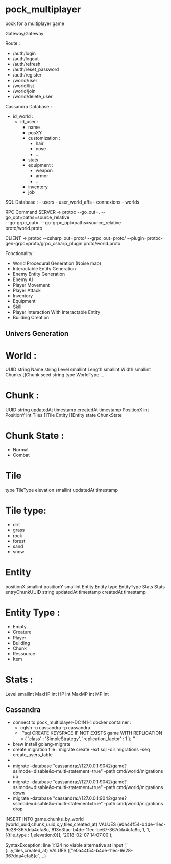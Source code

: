 # pock_multiplayer
pock for a multiplayer game


Gateway/Gateway

Route :
  - /auth/login
  - /auth/logout
  - /auth/refresh
  - /auth/reset_password
  - /auth/register
  - /world/user
  - /world/list
  - /world/join
  - /world/delete_user


Cassandra Database :
  - id_world : 
    - id_user :
      - name
      - posXY
      - customization :
        - hair
        - nose
        - ...
      - stats
      - equipment :
        - weapon
        - armor
        - ...
      - inventory
      - job

SQL Database : 
    - users
    - user_world_affs
    - connexions
    - worlds


RPC Command
SERVER -> protoc --go_out=. --go_opt=paths=source_relative \
   --go-grpc_out=. --go-grpc_opt=paths=source_relative \
   proto/world.proto

CLIENT -> protoc --csharp_out=proto/ --grpc_out=proto/ --plugin=protoc-gen-grpc=proto/grpc_csharp_plugin proto/world.proto

Fonctionality:
  - World Procedural Generation (Noise map)
  - Interactable Entity Generation
  - Enemy Entity Generation
  - Enemy AI
  - Player Movement
  - Player Attack
  - Inventory
  - Equipment
  - Skill
  - Player Interaction With Interactable Entity
  - Building Creation

## Univers Generation
# World :
UUID string
Name string
Level smallint
Length smallint
Width smallint
Chunks []Chunk
seed    string
type    WorldType
...

# Chunk :
UUID string
updatedAt timestamp
createdAt timestamp
PositionX int
PositionY int
Tiles []Tile
Entity []Entity
state    ChunkState

# Chunk State :
- Normal
- Combat

# Tile
type TileType
elevation smallint 
updatedAt timestamp

# Tile type:
- dirt
- grass
- rock
- forest
- sand
- snow

# Entity
positionX smallint
positionY smallint
Entity Entity
type      EntityType
Stats     Stats
entryChunkUUID string
updatedAt timestamp
createdAt timestamp

# Entity Type :
- Empty
- Creature
- Player
- Building
- Chunk
- Ressource
- Item

# Stats :
Level smallint
MaxHP int
HP int
MaxMP int
MP int


## Cassandra
  - connect to pock_multiplayer-DC1N1-1 docker container :
    - cqlsh -u cassandra -p cassandra
    - '''sql
          CREATE KEYSPACE IF NOT EXISTS game
        WITH REPLICATION = {
        'class' : 'SimpleStrategy',
        'replication_factor' : 1
        };
      '''
  - brew install golang-migrate
  - create migration file : migrate create -ext sql -dir migrations -seq create_users_table
  -
  - migrate -database "cassandra://127.0.0.1:9042/game?sslmode=disable&x-multi-statement=true" -path cmd/world/migrations up
  - migrate -database "cassandra://127.0.0.1:9042/game?sslmode=disable&x-multi-statement=true" -path cmd/world/migrations down
  - migrate -database "cassandra://127.0.0.1:9042/game?sslmode=disable&x-multi-statement=true" -path cmd/world/migrations drop

INSERT INTO game.chunks_by_world (world_uuid,chunk_uuid,x,y,tiles,created_at) VALUES (e0a44f54-b4de-11ec-9e28-367dda4cfa8c, 813e3fac-b4de-11ec-be67-367dda4cfa8c, 1, 1, [{tile_type : 1,elevation:0}], '2018-02-07 14:07:00');
  
  SyntaxException: line 1:124 no viable alternative at input ',' (...y,tiles,created_at) VALUES (["e0a44f54-b4de-11ec-9e28-367dda4cfa8]c",...)